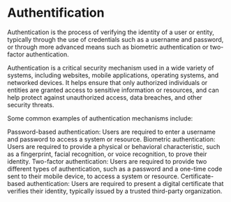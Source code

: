 # Authentification

Authentication is the process of verifying the identity of a user or entity, typically through the use of credentials such as a username and password, or through more advanced means such as biometric authentication or two-factor authentication.

Authentication is a critical security mechanism used in a wide variety of systems, including websites, mobile applications, operating systems, and networked devices. It helps ensure that only authorized individuals or entities are granted access to sensitive information or resources, and can help protect against unauthorized access, data breaches, and other security threats.

Some common examples of authentication mechanisms include:

Password-based authentication: Users are required to enter a username and password to access a system or resource.
Biometric authentication: Users are required to provide a physical or behavioral characteristic, such as a fingerprint, facial recognition, or voice recognition, to prove their identity.
Two-factor authentication: Users are required to provide two different types of authentication, such as a password and a one-time code sent to their mobile device, to access a system or resource.
Certificate-based authentication: Users are required to present a digital certificate that verifies their identity, typically issued by a trusted third-party organization.